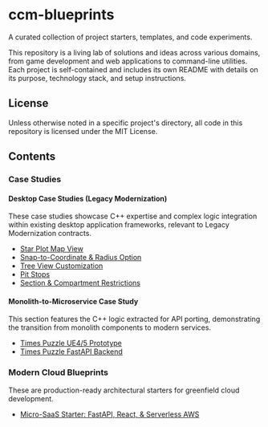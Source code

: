# ccm-blueprints
A curated collection of project starters, templates, and code experiments.

This repository is a living lab of solutions and ideas across various domains, from game development and web applications to command-line utilities. Each project is self-contained and includes its own README with details on its purpose, technology stack, and setup instructions.

## License
Unless otherwise noted in a specific project's directory, all code in this repository is licensed under the MIT License.

## Contents

### Case Studies
#### Desktop Case Studies (Legacy Modernization)
These case studies showcase C++ expertise and complex logic integration within existing desktop application frameworks, relevant to Legacy Modernization contracts.
- [Star Plot Map View](case-studies/desktop/star-plot/)
- [Snap-to-Coordinate & Radius Option](case-studies/desktop/snap-to-coordinate-radius/)
- [Tree View Customization](case-studies/desktop/tree-view-customization/)
- [Pit Stops](case-studies/desktop/pit-stops/)
- [Section & Compartment Restrictions](case-studies/desktop/section-compartment/)

####  Monolith-to-Microservice Case Study
This section features the C++ logic extracted for API porting, demonstrating the transition from monolith components to modern services.
- [Times Puzzle UE4/5 Prototype](case-studies/monolith-to-microservice/times-puzzle/unreal-engine/)
- [Times Puzzle FastAPI Backend](case-studies/monolith-to-microservice/times-puzzle/fastapi-backend/)

### Modern Cloud Blueprints
These are production-ready architectural starters for greenfield cloud development.
- [Micro-SaaS Starter: FastAPI, React, & Serverless AWS](micro-saas-starter/backend/)
